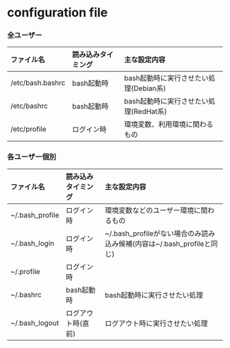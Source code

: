 # configuration file

### 全ユーザー

| ファイル名 | 読み込みタイミング | 主な設定内容 |
|:----|:-----|:----|
| /etc/bash.bashrc | bash起動時 | bash起動時に実行させたい処理(Debian系) |
| /etc/bashrc | bash起動時 | bash起動時に実行させたい処理(RedHat系) |
| /etc/profile | ログイン時 | 環境変数、利用環境に関わるもの |

### 各ユーザー個別

| ファイル名 | 読み込みタイミング | 主な設定内容 |
|:----|:-----|:----|
| ~/.bash_profile | ログイン時 | 環境変数などのユーザー環境に関わるもの |
| ~/.bash_login | ログイン時 | ~/.bash_profileがない場合のみ読み込み候補(内容は~/.bash_profileと同じ) |
| ~/.profile | ログイン時 |  | ~/.bash_loginがない場合のみ読み込み候補(内容は~/.bash_profileと同じ)
| ~/.bashrc | bash起動時 | bash起動時に実行させたい処理 |
| ~/.bash_logout | ログアウト時(直前) | ログアウト時に実行させたい処理 |

